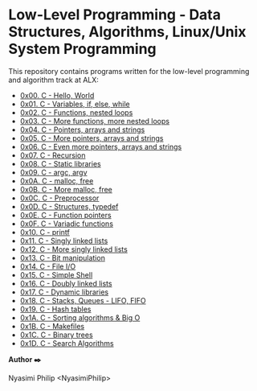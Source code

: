 <h1>Low-Level Programming - Data Structures, Algorithms, Linux/Unix System Programming</h1>
<p>
  This repository contains programs written for the low-level programming and algorithm track at ALX:
</p>
    <ul>
        <li><a href="https://github.com/NyasimiPhilip/alx-low_level_programming/0x00-hello_world/hello.c">0x00. C - Hello, World</a></li>
        <li><a href="https://github.com/NyasimiPhilip/alx-low_level_programming/blob/main/0x01-variables_if_else_while/main.c">0x01. C - Variables, if, else, while</a></li>
        <li><a href="https://github.com/NyasimiPhilip/alx-low_level_programming/blob/main/0x02-functions_nested_loops/main.c">0x02. C - Functions, nested loops</a></li>
        <li><a href="https://github.com/NyasimiPhilip/alx-low_level_programming/blob/main/0x03-more_functions_nested_loops/main.c">0x03. C - More functions, more nested loops</a></li>
        <li><a href="https://github.com/NyasimiPhilip/alx-low_level_programming/blob/main/0x04-pointers_arrays_strings/main.c">0x04. C - Pointers, arrays and strings</a></li>
        <li><a href="https://github.com/NyasimiPhilip/alx-low_level_programming/blob/main/0x05-pointers_arrays_strings/main.c">0x05. C - More pointers, arrays and strings</a></li>
        <li><a href="https://github.com/NyasimiPhilip/alx-low_level_programming/blob/main/0x06-pointers_arrays_strings/main.c">0x06. C - Even more pointers, arrays and strings</a></li>
        <li><a href="https://github.com/NyasimiPhilip/alx-low_level_programming/blob/main/0x07-recursion/main.c">0x07. C - Recursion</a></li>
        <li><a href="https://github.com/NyasimiPhilip/alx-low_level_programming/blob/main/0x08-static_libraries/main.c">0x08. C - Static libraries</a></li>
        <li><a href="https://github.com/NyasimiPhilip/alx-low_level_programming/blob/main/0x09-argc_argv/main.c">0x09. C - argc, argv</a></li>
        <li><a href="https://github.com/NyasimiPhilip/alx-low_level_programming/blob/main/0x0A-malloc_free/main.c">0x0A. C - malloc, free</a></li>
        <li><a href="https://github.com/NyasimiPhilip/alx-low_level_programming/blob/main/0x0B-more_malloc_free/main.c">0x0B. C - More malloc, free</a></li>
        <li><a href="https://github.com/NyasimiPhilip/alx-low_level_programming/blob/main/0x0C-preprocessor/main.c">0x0C. C - Preprocessor</a></li>
        <li><a href="https://github.com/NyasimiPhilip/alx-low_level_programming/blob/main/0x0D-structures_typedef/main.c">0x0D. C - Structures, typedef</a></li>
        <li><a href="https://github.com/NyasimiPhilip/alx-low_level_programming/blob/main/0x0E-function_pointers/main.c">0x0E. C - Function pointers</a></li>
        <li><a href="https://github.com/NyasimiPhilip/alx-low_level_programming/blob/main/0x0F-variadic_functions/main.c">0x0F. C - Variadic functions</a></li>
        <li><a href="https://github.com/NyasimiPhilip/alx-low_level_programming/blob/main/0x10-printf/main.c">0x10. C - printf</a></li>
        <li><a href="https://github.com/NyasimiPhilip/alx-low_level_programming/blob/main/0x11-singly_linked_lists/main.c">0x11. C - Singly linked lists</a></li>
        <li><a href="https://github.com/NyasimiPhilip/alx-low_level_programming/blob/main/0x12-more_singly_linked_lists/main.c">0x12. C - More singly linked lists</a></li>
        <li><a href="https://github.com/NyasimiPhilip/alx-low_level_programming/blob/main/0x13-bit_manipulation/main.c">0x13. C - Bit manipulation</a></li>
        <li><a href="https://github.com/NyasimiPhilip/alx-low_level_programming/blob/main/0x14-file_io/main.c">0x14. C - File I/O</a></li>
        <li><a href="https://github.com/NyasimiPhilip/alx-low_level_programming/blob/main/0x15-simple_shell/main.c">0x15. C - Simple Shell</a></li>
        <li><a href="https://github.com/NyasimiPhilip/alx-low_level_programming/blob/main/0x16-doubly_linked_lists/main.c">0x16. C - Doubly linked lists</a></li>
        <li><a href="https://github.com/NyasimiPhilip/alx-low_level_programming/blob/main/0x17-dynamic_libraries/main.c">0x17. C - Dynamic libraries</a></li>
        <li><a href="https://github.com/NyasimiPhilip/alx-low_level_programming/blob/main/0x18-stacks_queues_lifo_fifo/main.c">0x18. C - Stacks, Queues - LIFO, FIFO</a></li>
        <li><a href="https://github.com/NyasimiPhilip/alx-low_level_programming/blob/main/0x19-hash_tables/main.c">0x19. C - Hash tables</a></li>
        <li><a href="https://github.com/NyasimiPhilip/alx-low_level_programming/blob/main/0x1A-sorting_algorithms_big_O/main.c">0x1A. C - Sorting algorithms & Big O</a></li>
        <li><a href="https://github.com/NyasimiPhilip/alx-low_level_programming/blob/main/0x1B-makefiles/main.c">0x1B. C - Makefiles</a></li>
        <li><a href="https://github.com/NyasimiPhilip/alx-low_level_programming/blob/main/0x1C-binary_trees/main.c">0x1C. C - Binary trees</a></li>
        <li><a href="https://github.com/NyasimiPhilip/alx-low_level_programming/blob/main/0x1D-search_algorithms/main.c">0x1D. C - Search Algorithms</a></li>
    </ul>
    <p><strong>Author ✒️</strong></p>
    <p>Nyasimi Philip &lt;NyasimiPhilip&gt;</p>
